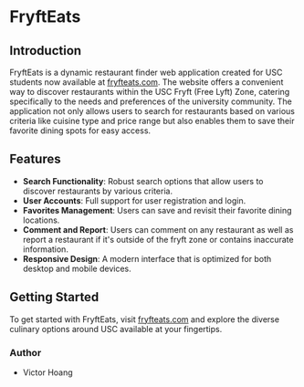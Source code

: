 # FryftEats

## Introduction
FryftEats is a dynamic restaurant finder web application created for USC students now available at [fryfteats.com](https://fryfteats.com). The website offers a convenient way to discover restaurants within the USC Fryft (Free Lyft) Zone, catering specifically to the needs and preferences of the university community. The application not only allows users to search for restaurants based on various criteria like cuisine type and price range but also enables them to save their favorite dining spots for easy access.

## Features
- **Search Functionality**: Robust search options that allow users to discover restaurants by various criteria.
- **User Accounts**: Full support for user registration and login.
- **Favorites Management**: Users can save and revisit their favorite dining locations.
- **Comment and Report**: Users can comment on any restaurant as well as report a restaurant if it's outside of the fryft zone or contains inaccurate information.
- **Responsive Design**: A modern interface that is optimized for both desktop and mobile devices.

## Getting Started
To get started with FryftEats, visit [fryfteats.com](https://fryfteats.com) and explore the diverse culinary options around USC available at your fingertips.

### Author
- Victor Hoang
